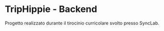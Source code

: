 # TripHippie - Backend
 Progetto realizzato durante il tirocinio curricolare svolto presso SyncLab.
